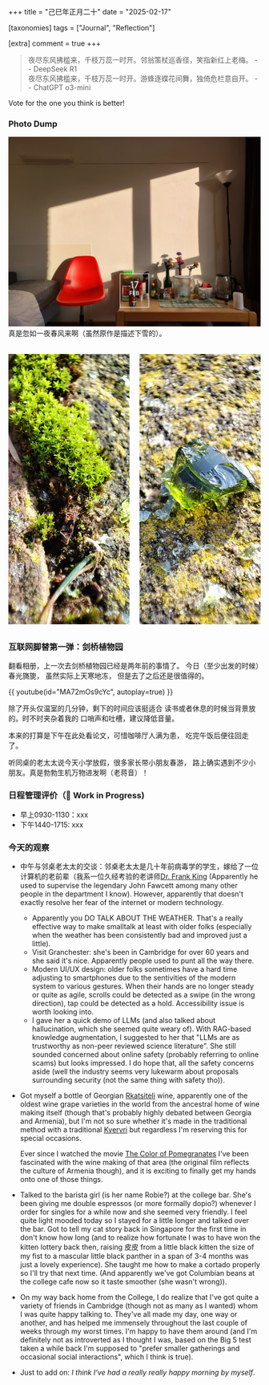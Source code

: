 +++
title = "己巳年正月二十"
date = "2025-02-17"

[taxonomies]
tags = ["Journal", "Reflection"]

[extra]
comment = true
+++

> 夜尽东风拂槛来，千枝万蕊一时开。邻翁策杖巡香径，笑指新红上老梅。 -- DeepSeek R1  
> 夜尽东风拂槛来，千枝万蕊一时开。游蜂逐蝶花间舞，独倚危栏意自开。 -- ChatGPT o3-mini

Vote for the one you think is better!

### Photo Dump

![a very good morning](/img/feb-17-morning.jpg)
真是忽如一夜春风来啊（虽然原作是描述下雪的）。

<div class="grid-container">
  <img src="/img/feb-17-moss.jpg" alt="苔藓是一种颇为耐寒的植物">
  <img src="/img/feb-17-glass.jpg" alt="What is otherwise a piece of my vase">
</div>

<style>
.grid-container {
  display: grid;
  grid-template-columns: repeat(2, 1fr); /* 两列等宽 */
  gap: 20px;
  margin: 2rem 0;
}

.grid-container img {
  width: 100%;
  height: auto;
  object-fit: cover;
}

/* 移动端响应式 */
@media (max-width: 768px) {
  .grid-container {
    grid-template-columns: 1fr;
  }
}
</style>

### 互联网脚替第一弹：剑桥植物园
翻看相册，上一次去剑桥植物园已经是两年前的事情了。
今日（至少出发的时候）春光旖旎， 虽然实际上天寒地冻，
但是去了之后还是很值得的。

{{ youtube(id="MA72mOs9cYc", autoplay=true) }}

除了开头仅温室的几分钟，剩下的时间应该挺适合
读书或者休息的时候当背景放的。时不时夹杂着我的
口哨声和吐槽，建议降低音量。

本来的打算是下午在此处看论文，可惜咖啡厅人满为患，
吃完午饭后便往回走了。

听同桌的老太太说今天小学放假，很多家长带小朋友春游，
路上确实遇到不少小朋友。真是勃勃生机万物进发啊（老蒋音）！

### 日程管理评价（🚧 Work in Progress)
- 早上0930-1130：xxx
- 下午1440-1715: xxx

### 今天的观察
- 中午与邻桌老太太的交谈：邻桌老太太是几十年前病毒学的学生，嫁给了一位计算机的老前辈（我系一位久经考验的老讲师[Dr.
Frank King](https://www.cl.cam.ac.uk/~fhk1/) (Apparently he used to supervise the legendary John Fawcett among many
other people in the department I know). However, apparently that doesn't
exactly resolve her fear of the internet or modern technology.
    - Apparently you DO TALK ABOUT THE WEATHER. That's a really effective way to make smalltalk
        at least with older folks (especially when the weather has been
        consistently bad and improved just a little).
    - Visit Granchester: she's been in Cambridge for over 60 years and she said it's nice.
        Apparently people used to punt all the way there.
    - Modern UI/UX design: older folks sometimes have a hard time adjusting to smartphones
        due to the sentivities of the modern system to various gestures. When their hands
        are no longer steady or quite as agile, scrolls could be detected as a swipe (in the wrong
        direction), tap could be detected as a hold. Accessibility issue is worth looking into.
    - I gave her a quick demo of LLMs (and also talked about hallucination, which she seemed quite
    weary of). With RAG-based knowledge augmentation, I suggested to her that "LLMs are as trustworthy
    as non-peer reviewed science literature". She still sounded concerned about online safety (probably
    referring to online scams) but looks impressed. I do hope that, all the safety concerns aside
    (well the industry seems very lukewarm about proposals surrounding security
    (not the same thing with safety tho)).

- Got myself a bottle of Georgian [Rkatsiteli](https://en.wikipedia.org/wiki/Rkatsiteli) wine,
    apparently one of the oldest wine grape varieties in the world from the ancestral home of
    wine making itself (though that's probably highly debated between Georgia and Armenia), but
    I'm not so sure whether it's made in the traditional method with a
    traditional [Kvervri](https://en.wikipedia.org/wiki/Kvevri) but regardless I'm reserving
    this for special occasions.

    Ever since I watched the movie [The Color of Pomegranates](https://www.imdb.com/title/tt0063555/)
    I've been fascinated with the wine making of that area (the original film reflects the
    culture of Armenia though), and it is exciting to finally get my hands onto one of those things.

- Talked to the barista girl (is her name Robie?) at the college bar. She's been giving
    me double espressos (or more formally dopio?) whenever I order for singles
    for a while now and she seemed very friendly. I feel quite light mooded today
    so I stayed for a little longer and talked over the bar. Got to tell my cat
    story back in Singapore for the first time in don't know how long (and to
    realize how fortunate I was to have won the kitten lottery back then, raising
    皮皮 from a little black kitten the size of my fist to a mascular little black
    panther in a span of 3-4 months was just a lovely experience). She taught me
    how to make a cortado properly so I'll try that next time. (And apparently
    we've got Columbian beans at the college cafe now so it taste smoother (she
    wasn't wrong)).

- On my way back home from the College, I do realize that I've got quite a
    variety of friends in Cambridge (though not as many as I wanted) whom I was
    quite happy talking to. They've all made my day, one way or another, and has
    helped me immensely throughout the last couple of weeks through my worst times.
    I'm happy to have them around (and I'm definitely not as introverted as I thought
    I was, based on the Big 5 test taken a while back I'm supposed to "prefer
    smaller gatherings and occasional social interactions", which I think is true).

- Just to add on: _I think I've had a really really happy morning by myself_.
